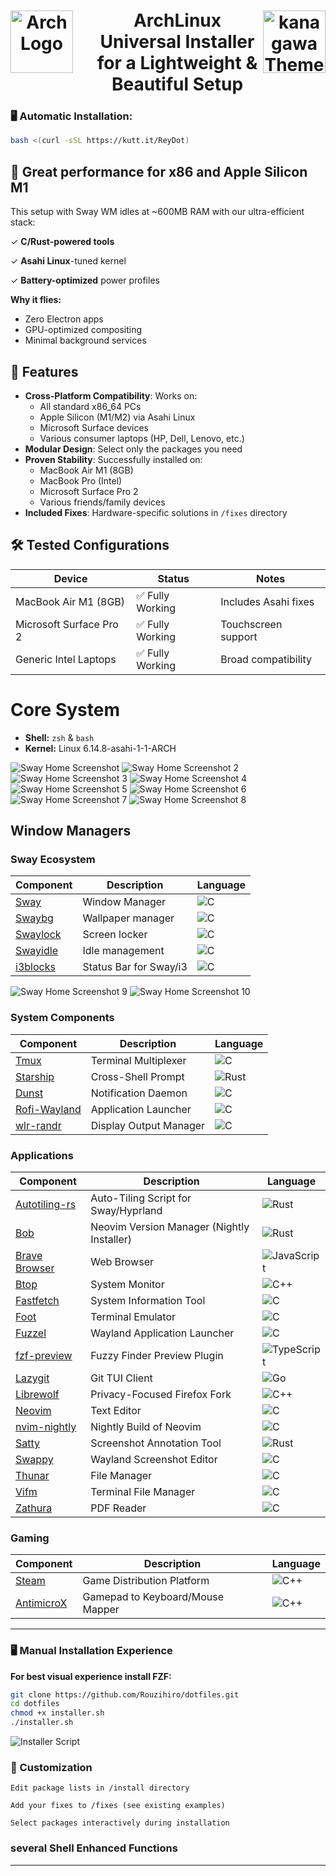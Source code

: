 <h1 align="center" style="display: flex; justify-content: center; align-items: center;">
<img src="./assets/arch-logo.png" width="100px" alt="Arch Logo" style="margin-right: 30px;" />
<br>
ArchLinux Universal Installer for a Lightweight & Beautiful Setup
<br>
<img src="./assets/kanagawa.png" width="100px" alt="kanagawa Theme" />
</h1>

### 🖥️ Automatic Installation:
```bash
bash <(curl -sSL https://kutt.it/ReyDot)
```

## 🚀 Great performance for x86 and Apple Silicon M1
  
This setup with Sway WM idles at ~600MB RAM with our ultra-efficient stack:  

✓ **C/Rust-powered tools**

✓ **Asahi Linux**-tuned kernel

✓ **Battery-optimized** power profiles  

**Why it flies:**  
- Zero Electron apps  
- GPU-optimized compositing  
- Minimal background services  

## 🌟 Features

- **Cross-Platform Compatibility**: Works on:
  - All standard x86_64 PCs
  - Apple Silicon (M1/M2) via Asahi Linux
  - Microsoft Surface devices
  - Various consumer laptops (HP, Dell, Lenovo, etc.)
- **Modular Design**: Select only the packages you need
- **Proven Stability**: Successfully installed on:
  - MacBook Air M1 (8GB)
  - MacBook Pro (Intel)
  - Microsoft Surface Pro 2
  - Various friends/family devices
- **Included Fixes**: Hardware-specific solutions in `/fixes` directory

## 🛠️ Tested Configurations

| Device | Status | Notes |
|--------|--------|-------|
| MacBook Air M1 (8GB) | ✅ Fully Working | Includes Asahi fixes |
| Microsoft Surface Pro 2 | ✅ Fully Working | Touchscreen support |
| Generic Intel Laptops | ✅ Fully Working | Broad compatibility |

# Core System
- **Shell:** `zsh` & `bash`
- **Kernel:** Linux 6.14.8-asahi-1-1-ARCH

![Sway Home Screenshot](./assets/wall.png)
![Sway Home Screenshot 2](./assets/nvim.png)
![Sway Home Screenshot 3](./assets/nvim2.png)
![Sway Home Screenshot 4](./assets/tmux.png)
![Sway Home Screenshot 5](./assets/fetch.png)
![Sway Home Screenshot 6](./assets/utilities.png)
![Sway Home Screenshot 7](./assets/rofi.png)
![Sway Home Screenshot 8](./assets/thunar.png)

## Window Managers

### Sway Ecosystem
| Component | Description | Language |
|-----------|-------------|------------
| [Sway](https://github.com/swaywm/sway) | Window Manager | ![C][c] |
| [Swaybg](https://github.com/swaywm/swaybg) | Wallpaper manager | ![C][c] |
| [Swaylock](https://github.com/swaywm/swaylock) | Screen locker | ![C][c] |
| [Swayidle](https://github.com/swaywm/swayidle) | Idle management | ![C][c] |
| [i3blocks](https://github.com/vivien/i3blocks) | Status Bar for Sway/i3 | ![C][c] |

![Sway Home Screenshot 9](./assets/bar1.png)
![Sway Home Screenshot 10](./assets/bar2.png)

### System Components
| Component | Description | Language |
|-----------|-------------|-----------|
| [Tmux](https://github.com/tmux/tmux) | Terminal Multiplexer | ![C][c] |
| [Starship](https://github.com/starship/starship) | Cross-Shell Prompt | ![Rust][rust] |
| [Dunst](https://dunst-project.org/) | Notification Daemon | ![C][c] |
| [Rofi-Wayland](https://gitlab.com/dgirault/wofi) | Application Launcher | ![C][c] |
| [wlr-randr](https://sr.ht/~emersion/wlr-randr/) | Display Output Manager| ![C][c] |


### Applications
| Component | Description | Language |
|-----------|-------------|-----------|
| [Autotiling-rs](https://github.com/nwg-piotr/autotiling-rs) | Auto-Tiling Script for Sway/Hyprland | ![Rust][rust] |
| [Bob](https://github.com/MordechaiHadad/bob) | Neovim Version Manager (Nightly Installer) | ![Rust][rust] |
| [Brave Browser](https://brave.com) | Web Browser | ![JavaScript][js] |
| [Btop](https://github.com/aristocratos/btop) | System Monitor | ![C++][cpp] |
| [Fastfetch](https://github.com/fastfetch-cli/fastfetch) | System Information Tool | ![C][c] |
| [Foot](https://codeberg.org/dnkl/foot) | Terminal Emulator | ![C][c] |
| [Fuzzel](https://codeberg.org/dnkl/fuzzel) | Wayland Application Launcher | ![C][c] |
| [fzf-preview](https://github.com/yuki-yano/fzf-preview.vim) | Fuzzy Finder Preview Plugin | ![TypeScript][ts] |
| [Lazygit](https://github.com/jesseduffield/lazygit) | Git TUI Client | ![Go][go] |
| [Librewolf](https://librewolf.net/) | Privacy-Focused Firefox Fork | ![C++][cpp] |
| [Neovim](https://neovim.io/) | Text Editor | ![C][c] |
| [nvim-nightly](https://github.com/neovim/neovim) | Nightly Build of Neovim | ![C][c] |
| [Satty](https://github.com/gabm/satty) | Screenshot Annotation Tool | ![Rust][rust] |
| [Swappy](https://github.com/jtheoof/swappy) | Wayland Screenshot Editor | ![C][c] |
| [Thunar](https://docs.xfce.org/xfce/thunar/start) | File Manager | ![C][c] |
| [Vifm](https://vifm.info/) | Terminal File Manager | ![C][c] |
| [Zathura](https://github.com/pwmt/zathura) | PDF Reader | ![C][c] |


### Gaming
| Component | Description | Language |
|-----------|-------------|-----------|
| [Steam](https://store.steampowered.com/) | Game Distribution Platform | ![C++][cpp] |
| [AntimicroX](https://github.com/AntiMicroX/antimicrox) | Gamepad to Keyboard/Mouse Mapper | ![C++][cpp] |
---


### 🖥️ Manual Installation Experience

**For best visual experience install FZF:**
```bash
git clone https://github.com/Rouzihiro/dotfiles.git
cd dotfiles
chmod +x installer.sh
./installer.sh
```

![Installer Script](./assets/installer.png)

### 🌈 Customization

    Edit package lists in /install directory

    Add your fixes to /fixes (see existing examples)

    Select packages interactively during installation


### several Shell Enhanced Functions

---

<!-- Badge Definitions -->
[rust]: https://img.shields.io/badge/-Rust-DEA584?logo=rust&logoColor=black
[nim]: https://img.shields.io/badge/-nim-%23ffe953
[sh]: https://img.shields.io/badge/-shell-green
[go]: https://img.shields.io/badge/-go-68D7E2
[cpp]: https://img.shields.io/badge/-c%2B%2B-red
[c]: https://img.shields.io/badge/-c-lightgrey
[z]: https://img.shields.io/badge/-zig-yellow
[va]: https://img.shields.io/badge/-vala-blueviolet
[da]: https://img.shields.io/badge/-dart-02D3B3
[py]: https://img.shields.io/badge/-python-blue
[ts]: https://img.shields.io/badge/-TS-007BCD
[js]: https://img.shields.io/badge/-javascript-F7DF1E
[go]: https://img.shields.io/badge/-go-68D7E2
[nix]: https://img.shields.io/badge/-nix-7e7eff
